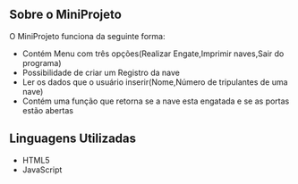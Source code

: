 
## Sobre o MiniProjeto

O MiniProjeto funciona da seguinte forma:

- Contém Menu com três opções(Realizar Engate,Imprimir naves,Sair do programa)
- Possibilidade de criar um Registro da nave
- Ler os dados que o usuário inserir(Nome,Número de tripulantes de uma nave)
- Contém uma função que retorna se a nave esta engatada e se as portas estão abertas

## Linguagens Utilizadas

- HTML5
- JavaScript
